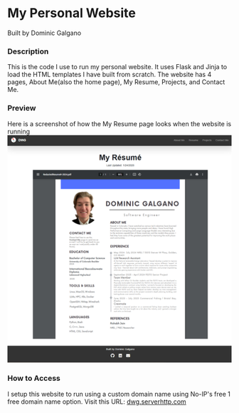 # My Personal Website
Built by Dominic Galgano

### Description
This is the code I use to run my personal website. It uses Flask and Jinja to load the HTML templates I have built from scratch. The website has 4 pages, About Me(also the home page),
My Resume, Projects, and Contact Me. 

### Preview
Here is a screenshot of how the My Resume page looks when the website is running
![DWGPreview.png](./DWGPreview.png)

### How to Access
I setup this website to run using a custom domain name using No-IP's free 1 free domain name
option. Visit this URL: [dwg.serverhttp.com](http://dwg.serverhttp.com)
